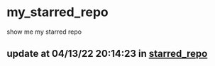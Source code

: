 # my_starred_repo
show me my starred repo

update at 04/13/22 20:14:23 in [starred_repo](./index.html)
---

